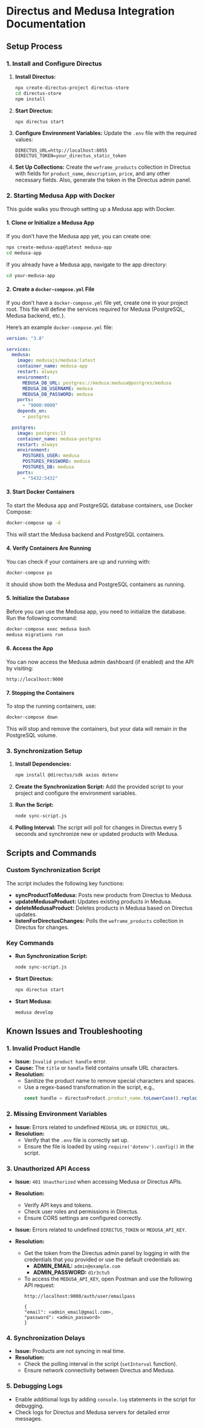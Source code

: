 
# Directus and Medusa Integration Documentation

## Setup Process

### 1. Install and Configure Directus

1. **Install Directus:**
   ```bash
   npx create-directus-project directus-store
   cd directus-store
   npm install
   ```

2. **Start Directus:**
   ```bash
   npx directus start
   ```

3. **Configure Environment Variables:**
   Update the `.env` file with the required values:
   ```env
   DIRECTUS_URL=http://localhost:8055
   DIRECTUS_TOKEN=your_directus_static_token
   ```

4. **Set Up Collections:**
   Create the `weframe_products` collection in Directus with fields for `product_name`, `description`, `price`, and any other necessary fields. Also, generate the token in the Directus admin panel.

### 2. Starting Medusa App with Docker

This guide walks you through setting up a Medusa app with Docker.

#### 1. Clone or Initialize a Medusa App

If you don’t have the Medusa app yet, you can create one:

```bash
npx create-medusa-app@latest medusa-app
cd medusa-app
```

If you already have a Medusa app, navigate to the app directory:

```bash
cd your-medusa-app
```

#### 2. Create a `docker-compose.yml` File

If you don’t have a `docker-compose.yml` file yet, create one in your project root. This file will define the services required for Medusa (PostgreSQL, Medusa backend, etc.).

Here’s an example `docker-compose.yml` file:

```yaml
version: "3.8"

services:
  medusa:
    image: medusajs/medusa:latest
    container_name: medusa-app
    restart: always
    environment:
      MEDUSA_DB_URL: postgres://medusa:medusa@postgres/medusa
      MEDUSA_DB_USERNAME: medusa
      MEDUSA_DB_PASSWORD: medusa
    ports:
      - "9000:9000"
    depends_on:
      - postgres

  postgres:
    image: postgres:13
    container_name: medusa-postgres
    restart: always
    environment:
      POSTGRES_USER: medusa
      POSTGRES_PASSWORD: medusa
      POSTGRES_DB: medusa
    ports:
      - "5432:5432"
```

#### 3. Start Docker Containers

To start the Medusa app and PostgreSQL database containers, use Docker Compose:

```bash
docker-compose up -d
```

This will start the Medusa backend and PostgreSQL containers.

#### 4. Verify Containers Are Running

You can check if your containers are up and running with:

```bash
docker-compose ps
```

It should show both the Medusa and PostgreSQL containers as running.

#### 5. Initialize the Database

Before you can use the Medusa app, you need to initialize the database. Run the following command:

```bash
docker-compose exec medusa bash
medusa migrations run
```

#### 6. Access the App

You can now access the Medusa admin dashboard (if enabled) and the API by visiting:

```
http://localhost:9000
```

#### 7. Stopping the Containers

To stop the running containers, use:

```bash
docker-compose down
```

This will stop and remove the containers, but your data will remain in the PostgreSQL volume.

### 3. Synchronization Setup

1. **Install Dependencies:**
   ```bash
   npm install @directus/sdk axios dotenv
   ```

2. **Create the Synchronization Script:**
   Add the provided script to your project and configure the environment variables.

3. **Run the Script:**
   ```bash
   node sync-script.js
   ```

4. **Polling Interval:**
   The script will poll for changes in Directus every 5 seconds and synchronize new or updated products with Medusa.

## Scripts and Commands

### Custom Synchronization Script

The script includes the following key functions:
- **syncProductToMedusa:** Posts new products from Directus to Medusa.
- **updateMedusaProduct:** Updates existing products in Medusa.
- **deleteMedusaProduct:** Deletes products in Medusa based on Directus updates.
- **listenForDirectusChanges:** Polls the `weframe_products` collection in Directus for changes.

### Key Commands
- **Run Synchronization Script:**
  ```bash
  node sync-script.js
  ```

- **Start Directus:**
  ```bash
  npx directus start
  ```

- **Start Medusa:**
  ```bash
  medusa develop
  ```

## Known Issues and Troubleshooting

### 1. Invalid Product Handle
- **Issue:** `Invalid product handle` error.
- **Cause:** The `title` or `handle` field contains unsafe URL characters.
- **Resolution:**
  - Sanitize the product name to remove special characters and spaces.
  - Use a regex-based transformation in the script, e.g.,
    ```javascript
    const handle = directusProduct.product_name.toLowerCase().replace(/[^a-z0-9-]/g, "-");
    ```

### 2. Missing Environment Variables
- **Issue:** Errors related to undefined `MEDUSA_URL` or `DIRECTUS_URL`.
- **Resolution:**
  - Verify that the `.env` file is correctly set up.
  - Ensure the file is loaded by using `require('dotenv').config()` in the script.

### 3. Unauthorized API Access
- **Issue:** `401 Unauthorized` when accessing Medusa or Directus APIs.
- **Resolution:**
  - Verify API keys and tokens.
  - Check user roles and permissions in Directus.
  - Ensure CORS settings are configured correctly.

- **Issue:** Errors related to undefined `DIRECTUS_TOKEN` or `MEDUSA_API_KEY`.
- **Resolution:**
  - Get the token from the Directus admin panel by logging in with the credentials that you provided or use the default credentials as:
    - **ADMIN_EMAIL:** `admin@example.com`
    - **ADMIN_PASSWORD:** `d1r3ctu5`
  - To access the `MEDUSA_API_KEY`, open Postman and use the following API request:
    ```POST
    http://localhost:9000/auth/user/emailpass
    ```
    ```body
    {
    "email": <admin_email@gmail.com>,
    "password": <admin_password>
    }
    ```

### 4. Synchronization Delays
- **Issue:** Products are not syncing in real time.
- **Resolution:**
  - Check the polling interval in the script (`setInterval` function).
  - Ensure network connectivity between Directus and Medusa.

### 5. Debugging Logs
- Enable additional logs by adding `console.log` statements in the script for debugging.
- Check logs for Directus and Medusa servers for detailed error messages.
